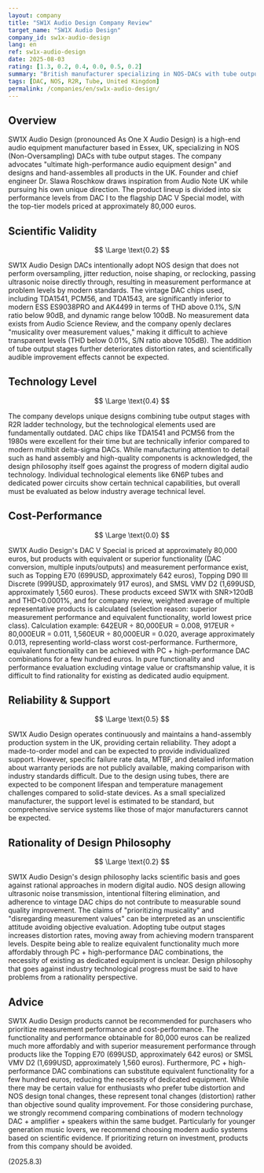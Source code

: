 ```yaml
---
layout: company
title: "SW1X Audio Design Company Review"
target_name: "SW1X Audio Design"
company_id: sw1x-audio-design
lang: en
ref: sw1x-audio-design
date: 2025-08-03
rating: [1.3, 0.2, 0.4, 0.0, 0.5, 0.2]
summary: "British manufacturer specializing in NOS-DACs with tube output stages. While prioritizing musicality over scientific measurement performance, it significantly lags behind modern digital technology in terms of measurement performance and cost-performance."
tags: [DAC, NOS, R2R, Tube, United Kingdom]
permalink: /companies/en/sw1x-audio-design/
---
```

## Overview

SW1X Audio Design (pronounced As One X Audio Design) is a high-end audio equipment manufacturer based in Essex, UK, specializing in NOS (Non-Oversampling) DACs with tube output stages. The company advocates "ultimate high-performance audio equipment design" and designs and hand-assembles all products in the UK. Founder and chief engineer Dr. Slawa Roschkow draws inspiration from Audio Note UK while pursuing his own unique direction. The product lineup is divided into six performance levels from DAC I to the flagship DAC V Special model, with the top-tier models priced at approximately 80,000 euros.

## Scientific Validity

$$ \Large \text{0.2} $$

SW1X Audio Design DACs intentionally adopt NOS design that does not perform oversampling, jitter reduction, noise shaping, or reclocking, passing ultrasonic noise directly through, resulting in measurement performance at problem levels by modern standards. The vintage DAC chips used, including TDA1541, PCM56, and TDA1543, are significantly inferior to modern ESS ES9038PRO and AK4499 in terms of THD above 0.1%, S/N ratio below 90dB, and dynamic range below 100dB. No measurement data exists from Audio Science Review, and the company openly declares "musicality over measurement values," making it difficult to achieve transparent levels (THD below 0.01%, S/N ratio above 105dB). The addition of tube output stages further deteriorates distortion rates, and scientifically audible improvement effects cannot be expected.

## Technology Level

$$ \Large \text{0.4} $$

The company develops unique designs combining tube output stages with R2R ladder technology, but the technological elements used are fundamentally outdated. DAC chips like TDA1541 and PCM56 from the 1980s were excellent for their time but are technically inferior compared to modern multibit delta-sigma DACs. While manufacturing attention to detail such as hand assembly and high-quality components is acknowledged, the design philosophy itself goes against the progress of modern digital audio technology. Individual technological elements like 6N6P tubes and dedicated power circuits show certain technical capabilities, but overall must be evaluated as below industry average technical level.

## Cost-Performance

$$ \Large \text{0.0} $$

SW1X Audio Design's DAC V Special is priced at approximately 80,000 euros, but products with equivalent or superior functionality (DAC conversion, multiple inputs/outputs) and measurement performance exist, such as Topping E70 (699USD, approximately 642 euros), Topping D90 III Discrete (999USD, approximately 917 euros), and SMSL VMV D2 (1,699USD, approximately 1,560 euros). These products exceed SW1X with SNR>120dB and THD<0.0001%, and for company review, weighted average of multiple representative products is calculated (selection reason: superior measurement performance and equivalent functionality, world lowest price class). Calculation example: 642EUR ÷ 80,000EUR = 0.008, 917EUR ÷ 80,000EUR = 0.011, 1,560EUR ÷ 80,000EUR = 0.020, average approximately 0.013, representing world-class worst cost-performance. Furthermore, equivalent functionality can be achieved with PC + high-performance DAC combinations for a few hundred euros. In pure functionality and performance evaluation excluding vintage value or craftsmanship value, it is difficult to find rationality for existing as dedicated audio equipment.

## Reliability & Support

$$ \Large \text{0.5} $$

SW1X Audio Design operates continuously and maintains a hand-assembly production system in the UK, providing certain reliability. They adopt a made-to-order model and can be expected to provide individualized support. However, specific failure rate data, MTBF, and detailed information about warranty periods are not publicly available, making comparison with industry standards difficult. Due to the design using tubes, there are expected to be component lifespan and temperature management challenges compared to solid-state devices. As a small specialized manufacturer, the support level is estimated to be standard, but comprehensive service systems like those of major manufacturers cannot be expected.

## Rationality of Design Philosophy

$$ \Large \text{0.2} $$

SW1X Audio Design's design philosophy lacks scientific basis and goes against rational approaches in modern digital audio. NOS design allowing ultrasonic noise transmission, intentional filtering elimination, and adherence to vintage DAC chips do not contribute to measurable sound quality improvement. The claims of "prioritizing musicality" and "disregarding measurement values" can be interpreted as an unscientific attitude avoiding objective evaluation. Adopting tube output stages increases distortion rates, moving away from achieving modern transparent levels. Despite being able to realize equivalent functionality much more affordably through PC + high-performance DAC combinations, the necessity of existing as dedicated equipment is unclear. Design philosophy that goes against industry technological progress must be said to have problems from a rationality perspective.

## Advice

SW1X Audio Design products cannot be recommended for purchasers who prioritize measurement performance and cost-performance. The functionality and performance obtainable for 80,000 euros can be realized much more affordably and with superior measurement performance through products like the Topping E70 (699USD, approximately 642 euros) or SMSL VMV D2 (1,699USD, approximately 1,560 euros). Furthermore, PC + high-performance DAC combinations can substitute equivalent functionality for a few hundred euros, reducing the necessity of dedicated equipment. While there may be certain value for enthusiasts who prefer tube distortion and NOS design tonal changes, these represent tonal changes (distortion) rather than objective sound quality improvement. For those considering purchase, we strongly recommend comparing combinations of modern technology DAC + amplifier + speakers within the same budget. Particularly for younger generation music lovers, we recommend choosing modern audio systems based on scientific evidence. If prioritizing return on investment, products from this company should be avoided.

(2025.8.3)
